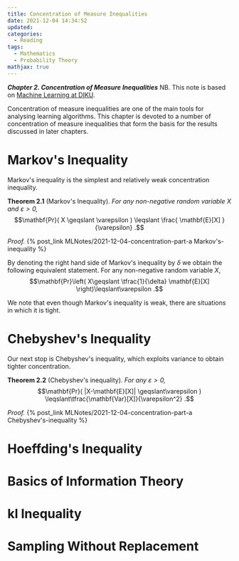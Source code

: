 ```yaml
---
title: Concentration of Measure Inequalities
date: 2021-12-04 14:34:52
updated: 
categories:
  - Reading
tags:
  - Mathematics
  - Probability Theory
mathjax: true
---
```


<!--
post_link
phd/2020-04-12-Hexo-Troubles.md
phd/2021-01-02-Hexo-Problems.md

Configure, (Configurate,) Configuration
Declaimer:
  - Machine Learning
-->


***Chapter 2. Concentration of Measure Inequalities***
NB. This note is based on [Machine Learning at DIKU](https://sites.google.com/diku.edu/machine-learning-courses/ml).

Concentration of measure inequalities are one of the main tools for analysing learning algorithms. This chapter is devoted to a number of concentration of measure inequalities that form the basis for the results discussed in later chapters.


# Markov's Inequality

Markov's inequality is the simplest and relatively weak concentration inequality.

**Theorem 2.1** (Markov's Inequality). *For any non-negative random variable $X$ and $\varepsilon >0$,* 
$$\mathbf{Pr}( X \geqslant \varepsilon ) \leqslant \frac{ \mathbf{E}[X] }{\varepsilon} .$$

*Proof.* {% post_link MLNotes/2021-12-04-concentration-part-a Markov's-inequality %}

By denoting the right hand side of Markov's inequality by $\delta$ we obtain the following equivalent statement. For any non-negative random variable $X$,
$$\mathbf{Pr}\left( X\geqslant \tfrac{1}{\delta} \mathbf{E}[X] \right)\leqslant\varepsilon .$$

We note that even though Markov's inequality is weak, there are situations in which it is tight.


# Chebyshev's Inequality

Our next stop is Chebyshev's inequality, which exploits variance to obtain tighter concentration.

**Theorem 2.2** (Chebyshev's inequality). *For any $\varepsilon >0$,*
$$\mathbf{Pr}( |X-\mathbf{E}[X]| \geqslant\varepsilon ) \leqslant\tfrac{\mathbf{Var}[X]}{\varepsilon^2} .$$

*Proof.* {% post_link MLNotes/2021-12-04-concentration-part-a Chebyshev's-inequality %}


# Hoeffding's Inequality


# Basics of Information Theory


# kl Inequality


# Sampling Without Replacement



